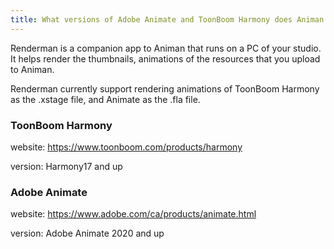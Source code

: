 ```yaml
---
title: What versions of Adobe Animate and ToonBoom Harmony does Animan support?
---
```


Renderman is a companion app to Animan that runs on a PC of your studio.
It helps render the thumbnails, animations of the resources that you upload to Animan.

Renderman currently support rendering animations of ToonBoom Harmony as the .xstage file,
and Animate as the .fla file.

### ToonBoom Harmony

website: https://www.toonboom.com/products/harmony

version: Harmony17 and up

### Adobe Animate

website: https://www.adobe.com/ca/products/animate.html

version: Adobe Animate 2020 and up